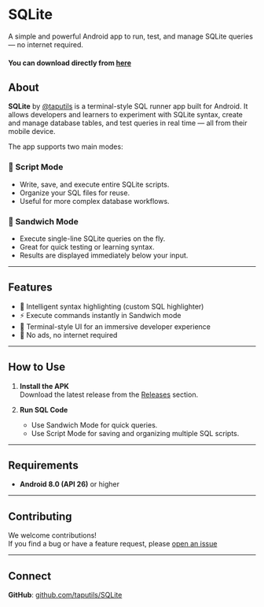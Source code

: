 # SQLite

A simple and powerful Android app to run, test, and manage SQLite queries — no internet required.

#### You can download directly from [here](https://github.com/taputils/SQLite/releases/download/v1.0.Alpha1/SQLite.v1.0.Alpha1.apk)

## About

**SQLite** by [@taputils](https://github.com/taputils) is a terminal-style SQL runner app built for Android. It allows developers and learners to experiment with SQLite syntax, create and manage database tables, and test queries in real time — all from their mobile device.

The app supports two main modes:

### 🧾 Script Mode
- Write, save, and execute entire SQLite scripts.
- Organize your SQL files for reuse.
- Useful for more complex database workflows.

### 🍔 Sandwich Mode
- Execute single-line SQLite queries on the fly.
- Great for quick testing or learning syntax.
- Results are displayed immediately below your input.

---

## Features

- 🧠 Intelligent syntax highlighting (custom SQL highlighter)
- ⚡ Execute commands instantly in Sandwich mode
- 📜 Terminal-style UI for an immersive developer experience
- 🚫 No ads, no internet required

---

## How to Use

1. **Install the APK**  
   Download the latest release from the [Releases](https://github.com/taputils/SQLite/releases) section.

2. **Run SQL Code**  
   - Use Sandwich Mode for quick queries.
   - Use Script Mode for saving and organizing multiple SQL scripts.

---

## Requirements

- **Android 8.0 (API 26)** or higher

---

## Contributing

We welcome contributions!  
If you find a bug or have a feature request, please [open an issue](https://github.com/taputils/SQLite/issues)

---

## Connect

**GitHub**: [github.com/taputils/SQLite](https://github.com/taputils/SQLite)  
